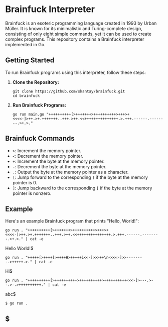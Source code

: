 # Brainfuck Interpreter

Brainfuck is an esoteric programming language created in 1993 by Urban Müller. It is known for its minimalistic and Turing-complete design, consisting of only eight simple commands, yet it can be used to create complex programs. This repository contains a Brainfuck interpreter implemented in Go.

## Getting Started

To run Brainfuck programs using this interpreter, follow these steps:

1. **Clone the Repository:**
   ```
   git clone https://github.com/skantay/brainfuck.git
   cd brainfuck
   ```

2. **Run Brainfuck Programs:**
   ```
   go run main.go "++++++++++[>+++++++>++++++++++>+++>+<<<<-]>++.>+.+++++++..+++.>++.<<+++++++++++++++.>.+++.------.--------.>+.>."
   ```

## Brainfuck Commands

- `>`: Increment the memory pointer.
- `<`: Decrement the memory pointer.
- `+`: Increment the byte at the memory pointer.
- `-`: Decrement the byte at the memory pointer.
- `.`: Output the byte at the memory pointer as a character.
- `[`: Jump forward to the corresponding `]` if the byte at the memory pointer is 0.
- `]`: Jump backward to the corresponding `[` if the byte at the memory pointer is nonzero.

## Example

Here's an example Brainfuck program that prints "Hello, World!":

```
go run . "++++++++++[>+++++++>++++++++++>+++>+<<<<-]>++.>+.+++++++..+++.>++.<<+++++++++++++++.>.+++.------.--------.>+.>." | cat -e
```
Hello World!$
```
go run . "+++++[>++++[>++++H>+++++i<<-]>>>++\n<<<<-]>>--------.>+++++.>." | cat -e
```
Hi$
```
go run . "++++++++++[>++++++++++>++++++++++>++++++++++<<<-]>---.>--.>-.>++++++++++." | cat -e
```
abc$
```
$ go run .
```
$
---
